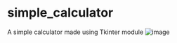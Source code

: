 # simple_calculator
A simple calculator made using Tkinter module
![image](https://user-images.githubusercontent.com/79614977/190835790-00524bc1-2d9f-4226-9605-38b45fe8897f.png)

